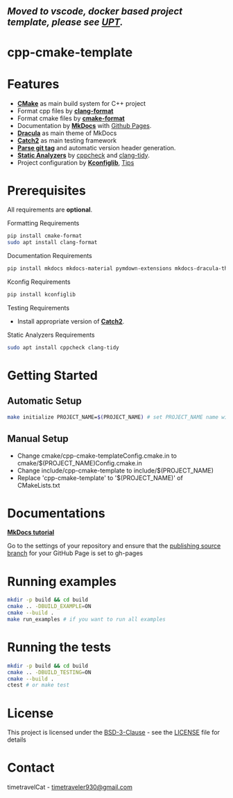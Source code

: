 ## *Moved to vscode, docker based project template, please see [UPT](https://github.com/timetravelCat/UPT).*

# cpp-cmake-template

# Features
- [**CMake**](!https://cmake.org/) as main build system for C++ project
- Format cpp files by [**clang-format**](!https://clang.llvm.org/docs/ClangFormat.html)
- Format cmake files by [**cmake-format**](!https://cmake-format.readthedocs.io/en/latest/)
- Documentation by [**MkDocs**](https://www.mkdocs.org/) with [Github Pages](https://pages.github.com/).
- [**Dracula**](https://github.com/dracula/mkdocs) as main theme of MkDocs
- [**Catch2**](https://github.com/catchorg/Catch2) as main testing framework
- [**Parse git tag**](cmake/parse_git_tag.cmake) and automatic version header generation.
- [**Static Analyzers**](cmake/static_analyzers.cmake) by [cppcheck](!https://github.com/danmar/cppcheck) and [clang-tidy](!https://clang.llvm.org/extra/clang-tidy/).
- Project configuration by [**Kconfiglib**](https://github.com/ulfalizer/Kconfiglib), [Tips](https://docs.zephyrproject.org/latest/build/kconfig/tips.html)

# Prerequisites

All requirements are **optional**.

Formatting Requirements
```bash
pip install cmake-format
sudo apt install clang-format 
```

Documentation Requirements
```bash
pip install mkdocs mkdocs-material pymdown-extensions mkdocs-dracula-theme 
```

Kconfig Requirements
```bash
pip install kconfiglib
```

Testing Requirements 
- Install appropriate version of [**Catch2**](https://github.com/catchorg/Catch2). 

Static Analyzers Requirements
```bash
sudo apt install cppcheck clang-tidy
```

# Getting Started
## Automatic Setup
```bash
make initialize PROJECT_NAME=$(PROJECT_NAME) # set PROJECT_NAME name without "".
```

## Manual Setup
- Change cmake/cpp-cmake-templateConfig.cmake.in to cmake/$(PROJECT_NAME)Config.cmake.in
- Change include/cpp-cmake-template to include/$(PROJECT_NAME)
- Replace 'cpp-cmake-template' to '$(PROJECT_NAME)' of CMakeLists.txt

# Documentations
[**MkDocs tutorial**](https://www.mkdocs.org/getting-started/)

Go to the settings of your repository and ensure that the [publishing source branch](https://docs.github.com/en/pages/getting-started-with-github-pages/configuring-a-publishing-source-for-your-github-pages-site) for your GitHub Page is set to gh-pages

# Running examples
```bash
mkdir -p build && cd build
cmake .. -DBUILD_EXAMPLE=ON
cmake --build .
make run_examples # if you want to run all examples
```

# Running the tests
```bash
mkdir -p build && cd build
cmake .. -DBUILD_TESTING=ON
cmake --build .
ctest # or make test
```

# License
This project is licensed under the [BSD-3-Clause](https://opensource.org/license/bsd-3-clause) - see the
[LICENSE](LICENSE) file for details

# Contact
timetravelCat - timetraveler930@gmail.com
